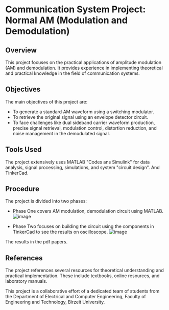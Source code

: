 # Communication System Project: Normal AM (Modulation and Demodulation)

## Overview
This project focuses on the practical applications of amplitude modulation (AM) and demodulation. It provides experience in implementing theoretical and practical knowledge in the field of communication systems.

## Objectives
The main objectives of this project are:
- To generate a standard AM waveform using a switching modulator.
- To retrieve the original signal using an envelope detector circuit.
- To face challenges like dual sideband carrier waveform production, precise signal retrieval, modulation control, distortion reduction, and noise management in the demodulated signal.

## Tools Used
The project extensively uses MATLAB "Codes ans Simulink" for data analysis, signal processing, simulations, and system "circuit design". And TinkerCad.

## Procedure
The project is divided into two phases:
- Phase One covers AM modulation, demodulation circuit using MATLAB.
  ![image](https://github.com/ManarShawahni/Communication-System-project/assets/137074063/01c14ebc-9222-4dfe-9132-2dfe55d340ef)

- Phase Two focuses on building the circuit using the components in TinkerCad to see the results on oscilloscope.
  ![image](https://github.com/ManarShawahni/Communication-System-project/assets/137074063/bddc5f35-2d58-4a40-94d7-3c6854f00702)

The results in the pdf papers.

## References
The project references several resources for theoretical understanding and practical implementation. These include textbooks, online resources, and laboratory manuals.

This project is a collaborative effort of a dedicated team of students from the Department of Electrical and Computer Engineering, Faculty of Engineering and Technology, Birzeit University.
